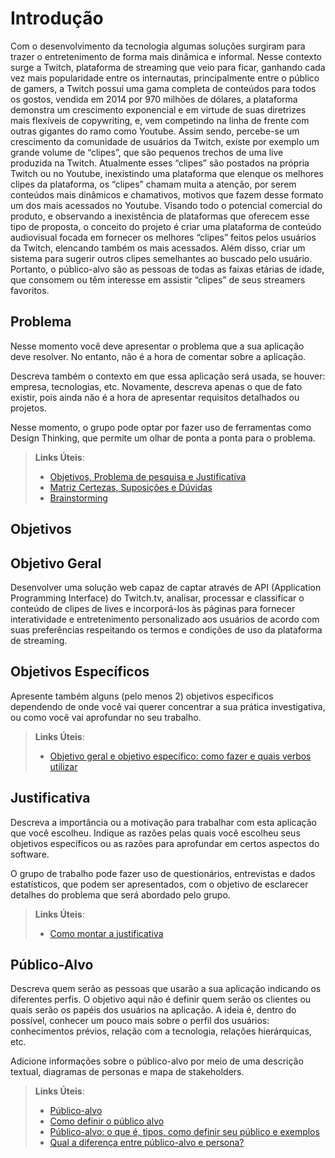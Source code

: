 # Introdução

Com o desenvolvimento da tecnologia algumas soluções surgiram para trazer o entretenimento de forma mais dinâmica e informal. Nesse contexto surge a Twitch, plataforma de streaming que veio para ficar, ganhando cada vez mais popularidade entre os internautas, principalmente entre o público de gamers, a Twitch possui uma gama completa de conteúdos para todos os gostos, vendida em 2014 por 970 milhões de dólares, a plataforma demonstra um crescimento exponencial e em virtude de suas diretrizes mais flexíveis de copywriting, e, vem competindo na linha de frente com outras gigantes do ramo como Youtube.
Assim sendo, percebe-se um crescimento da comunidade de usuários da Twitch, existe por exemplo um grande volume de “clipes”, que são pequenos trechos de uma live produzida na Twitch. Atualmente esses “clipes” são postados na própria Twitch ou no Youtube, inexistindo uma plataforma que elenque os melhores clipes da plataforma, os “clipes” chamam muita a atenção, por serem conteúdos mais dinâmicos e chamativos, motivos que fazem desse formato um dos mais acessados no Youtube. 
Visando todo o potencial comercial do produto, e observando a inexistência de plataformas que oferecem esse tipo de proposta, o conceito do projeto é criar uma plataforma de conteúdo audiovisual focada em fornecer os melhores “clipes” feitos pelos usuários da Twitch, elencando também os mais acessados. Além disso, criar um sistema para sugerir outros clipes semelhantes ao buscado pelo usuário. Portanto, o público-alvo são as pessoas de todas as faixas etárias de idade, que consomem ou têm interesse em assistir “clipes” de seus streamers favoritos.


## Problema
Nesse momento você deve apresentar o problema que a sua aplicação deve  resolver. No entanto, não é a hora de comentar sobre a aplicação.

Descreva também o contexto em que essa aplicação será usada, se  houver: empresa, tecnologias, etc. Novamente, descreva apenas o que de  fato existir, pois ainda não é a hora de apresentar requisitos  detalhados ou projetos.

Nesse momento, o grupo pode optar por fazer uso  de ferramentas como Design Thinking, que permite um olhar de ponta a ponta para o problema.

> **Links Úteis**:
> - [Objetivos, Problema de pesquisa e Justificativa](https://medium.com/@versioparole/objetivos-problema-de-pesquisa-e-justificativa-c98c8233b9c3)
> - [Matriz Certezas, Suposições e Dúvidas](https://medium.com/educa%C3%A7%C3%A3o-fora-da-caixa/matriz-certezas-suposi%C3%A7%C3%B5es-e-d%C3%BAvidas-fa2263633655)
> - [Brainstorming](https://www.euax.com.br/2018/09/brainstorming/)

## Objetivos

## Objetivo Geral

Desenvolver uma solução web capaz de captar através de API (Application Programming Interface) do Twitch.tv, analisar, processar e classificar o conteúdo de clipes de lives e incorporá-los às páginas para fornecer interatividade e entretenimento personalizado aos usuários de acordo com suas preferências respeitando os termos e condições de uso da plataforma de streaming.

## Objetivos Específicos

Apresente também alguns (pelo menos 2) objetivos específicos dependendo de onde você vai querer concentrar a sua prática investigativa, ou como você vai aprofundar no seu trabalho.
 
> **Links Úteis**:
> - [Objetivo geral e objetivo específico: como fazer e quais verbos utilizar](https://blog.mettzer.com/diferenca-entre-objetivo-geral-e-objetivo-especifico/)

## Justificativa

Descreva a importância ou a motivação para trabalhar com esta aplicação que você escolheu. Indique as razões pelas quais você escolheu seus objetivos específicos ou as razões para aprofundar em certos aspectos do software.

O grupo de trabalho pode fazer uso de questionários, entrevistas e dados estatísticos, que podem ser apresentados, com o objetivo de esclarecer detalhes do problema que será abordado pelo grupo.

> **Links Úteis**:
> - [Como montar a justificativa](https://guiadamonografia.com.br/como-montar-justificativa-do-tcc/)

## Público-Alvo

Descreva quem serão as pessoas que usarão a sua aplicação indicando os diferentes perfis. O objetivo aqui não é definir quem serão os clientes ou quais serão os papéis dos usuários na aplicação. A ideia é, dentro do possível, conhecer um pouco mais sobre o perfil dos usuários: conhecimentos prévios, relação com a tecnologia, relações
hierárquicas, etc.

Adicione informações sobre o público-alvo por meio de uma descrição textual, diagramas de personas e mapa de stakeholders.

> **Links Úteis**:
> - [Público-alvo](https://blog.hotmart.com/pt-br/publico-alvo/)
> - [Como definir o público alvo](https://exame.com/pme/5-dicas-essenciais-para-definir-o-publico-alvo-do-seu-negocio/)
> - [Público-alvo: o que é, tipos, como definir seu público e exemplos](https://klickpages.com.br/blog/publico-alvo-o-que-e/)
> - [Qual a diferença entre público-alvo e persona?](https://rockcontent.com/blog/diferenca-publico-alvo-e-persona/)
